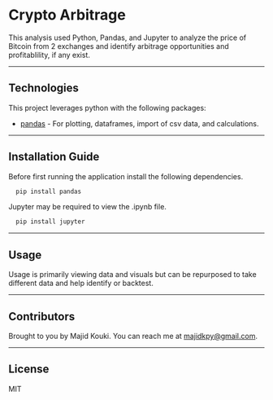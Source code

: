# Crypto Arbitrage

This analysis used Python, Pandas, and Jupyter to analyze the price of Bitcoin from 2 exchanges and identify arbitrage opportunities and profitablility, if any exist.

---

## Technologies

This project leverages python with the following packages:

* [pandas](https://github.com/pandas-dev/pandas) - For plotting, dataframes, import of csv data, and calculations.

---

## Installation Guide

Before first running the application install the following dependencies.

```python
  pip install pandas
```

Jupyter may be required to view the .ipynb file.

```python
  pip install jupyter
```

---

## Usage

Usage is primarily viewing data and visuals but can be repurposed to take different data and help identify or backtest.

---

## Contributors

Brought to you by Majid Kouki. You can reach me at [majidkpy@gmail.com](mailto:majidkpy@gmail.com).

---

## License

MIT
